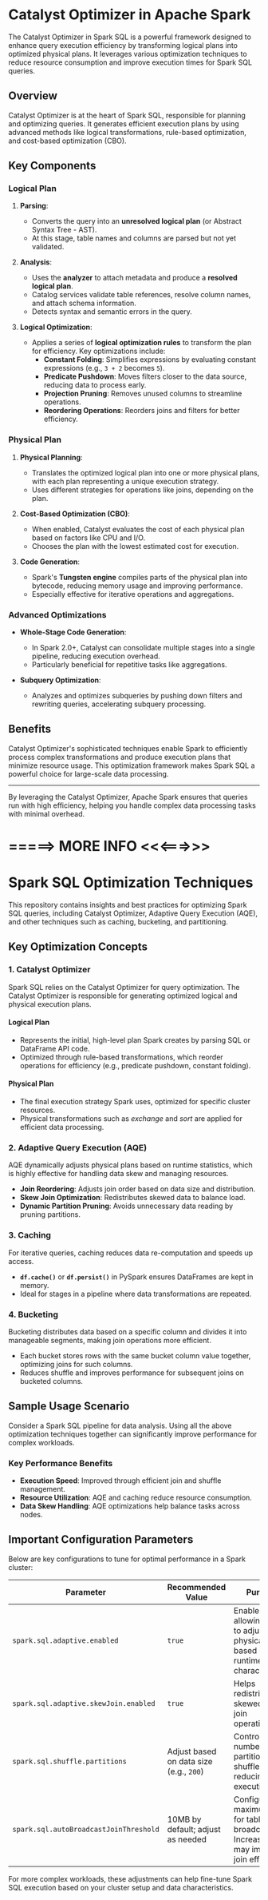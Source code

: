 # Catalyst Optimizer in Apache Spark

The Catalyst Optimizer in Spark SQL is a powerful framework designed to enhance query execution efficiency by transforming logical plans into optimized physical plans. It leverages various optimization techniques to reduce resource consumption and improve execution times for Spark SQL queries.

## Overview

Catalyst Optimizer is at the heart of Spark SQL, responsible for planning and optimizing queries. It generates efficient execution plans by using advanced methods like logical transformations, rule-based optimization, and cost-based optimization (CBO).

## Key Components

### Logical Plan

1. **Parsing**: 
   - Converts the query into an **unresolved logical plan** (or Abstract Syntax Tree - AST).
   - At this stage, table names and columns are parsed but not yet validated.

2. **Analysis**:
   - Uses the **analyzer** to attach metadata and produce a **resolved logical plan**.
   - Catalog services validate table references, resolve column names, and attach schema information.
   - Detects syntax and semantic errors in the query.

3. **Logical Optimization**:
   - Applies a series of **logical optimization rules** to transform the plan for efficiency. Key optimizations include:
     - **Constant Folding**: Simplifies expressions by evaluating constant expressions (e.g., `3 + 2` becomes `5`).
     - **Predicate Pushdown**: Moves filters closer to the data source, reducing data to process early.
     - **Projection Pruning**: Removes unused columns to streamline operations.
     - **Reordering Operations**: Reorders joins and filters for better efficiency.

### Physical Plan

1. **Physical Planning**:
   - Translates the optimized logical plan into one or more physical plans, with each plan representing a unique execution strategy.
   - Uses different strategies for operations like joins, depending on the plan.

2. **Cost-Based Optimization (CBO)**:
   - When enabled, Catalyst evaluates the cost of each physical plan based on factors like CPU and I/O.
   - Chooses the plan with the lowest estimated cost for execution.

3. **Code Generation**:
   - Spark's **Tungsten engine** compiles parts of the physical plan into bytecode, reducing memory usage and improving performance.
   - Especially effective for iterative operations and aggregations.

### Advanced Optimizations

- **Whole-Stage Code Generation**:
  - In Spark 2.0+, Catalyst can consolidate multiple stages into a single pipeline, reducing execution overhead.
  - Particularly beneficial for repetitive tasks like aggregations.

- **Subquery Optimization**:
  - Analyzes and optimizes subqueries by pushing down filters and rewriting queries, accelerating subquery processing.

## Benefits

Catalyst Optimizer's sophisticated techniques enable Spark to efficiently process complex transformations and produce execution plans that minimize resource usage. This optimization framework makes Spark SQL a powerful choice for large-scale data processing.

---

By leveraging the Catalyst Optimizer, Apache Spark ensures that queries run with high efficiency, helping you handle complex data processing tasks with minimal overhead.


# =====>  MORE INFO  <<<===>>>

# Spark SQL Optimization Techniques

This repository contains insights and best practices for optimizing Spark SQL queries, including Catalyst Optimizer, Adaptive Query Execution (AQE), and other techniques such as caching, bucketing, and partitioning.

## Key Optimization Concepts

### 1. Catalyst Optimizer

Spark SQL relies on the Catalyst Optimizer for query optimization. The Catalyst Optimizer is responsible for generating optimized logical and physical execution plans.

#### Logical Plan
- Represents the initial, high-level plan Spark creates by parsing SQL or DataFrame API code.
- Optimized through rule-based transformations, which reorder operations for efficiency (e.g., predicate pushdown, constant folding).
  
#### Physical Plan
- The final execution strategy Spark uses, optimized for specific cluster resources.
- Physical transformations such as *exchange* and *sort* are applied for efficient data processing.

### 2. Adaptive Query Execution (AQE)

AQE dynamically adjusts physical plans based on runtime statistics, which is highly effective for handling data skew and managing resources.

- **Join Reordering**: Adjusts join order based on data size and distribution.
- **Skew Join Optimization**: Redistributes skewed data to balance load.
- **Dynamic Partition Pruning**: Avoids unnecessary data reading by pruning partitions.

### 3. Caching

For iterative queries, caching reduces data re-computation and speeds up access.

- **`df.cache()`** or **`df.persist()`** in PySpark ensures DataFrames are kept in memory.
- Ideal for stages in a pipeline where data transformations are repeated.

### 4. Bucketing

Bucketing distributes data based on a specific column and divides it into manageable segments, making join operations more efficient.

- Each bucket stores rows with the same bucket column value together, optimizing joins for such columns.
- Reduces shuffle and improves performance for subsequent joins on bucketed columns.

## Sample Usage Scenario

Consider a Spark SQL pipeline for data analysis. Using all the above optimization techniques together can significantly improve performance for complex workloads.

### Key Performance Benefits
- **Execution Speed**: Improved through efficient join and shuffle management.
- **Resource Utilization**: AQE and caching reduce resource consumption.
- **Data Skew Handling**: AQE optimizations help balance tasks across nodes.

## Important Configuration Parameters

Below are key configurations to tune for optimal performance in a Spark cluster:

| Parameter | Recommended Value | Purpose |
|-----------|--------------------|---------|
| `spark.sql.adaptive.enabled` | `true` | Enables AQE, allowing Spark to adjust physical plans based on runtime data characteristics. |
| `spark.sql.adaptive.skewJoin.enabled` | `true` | Helps redistribute skewed data in join operations. |
| `spark.sql.shuffle.partitions` | Adjust based on data size (e.g., `200`) | Controls the number of partitions for shuffles, reducing task execution time. |
| `spark.sql.autoBroadcastJoinThreshold` | 10MB by default; adjust as needed | Configures the maximum size for tables in a broadcast join. Increasing this may improve join efficiency. |

For more complex workloads, these adjustments can help fine-tune Spark SQL execution based on your cluster setup and data characteristics.
